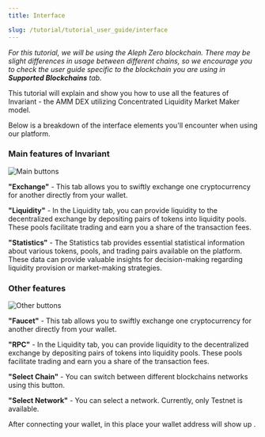 ```yaml
---
title: Interface

slug: /tutorial/tutorial_user_guide/interface
---
```


_For this tutorial, we will be using the Aleph Zero blockchain. There may be slight differences in usage between different chains, so we encourage you to check the user guide specific to the blockchain you are using in **Supported Blockchains** tab._

This tutorial will explain and show you how to use all the features of Invariant - the AMM DEX utilizing Concentrated Liquidity Market Maker model.

Below is a breakdown of the interface elements you'll encounter when using our platform.

### Main features of Invariant

![Main buttons](/img/docs/app/a0/a0_mainbuttons.png)

**"Exchange"** - This tab allows you to swiftly exchange one cryptocurrency for another directly from your wallet.

**"Liquidity"** - In the Liquidity tab, you can provide liquidity to the decentralized exchange by depositing pairs of tokens into liquidity pools. These pools facilitate trading and earn you a share of the transaction fees.

**"Statistics"** - The Statistics tab provides essential statistical information about various tokens, pools, and trading pairs available on the platform. These data can provide valuable insights for decision-making regarding liquidity provision or market-making strategies.

### Other features

![Other buttons](/img/docs/app/a0/a0_buttons.png)

**"Faucet"** - This tab allows you to swiftly exchange one cryptocurrency for another directly from your wallet.

**"RPC"** - In the Liquidity tab, you can provide liquidity to the decentralized exchange by depositing pairs of tokens into liquidity pools. These pools facilitate trading and earn you a share of the transaction fees.

**"Select Chain"** - You can switch between different blockchains networks using this button.

**"Select Network"** - You can select a network. Currently, only Testnet is available.

After connecting your wallet, in this place your wallet address will show up .
